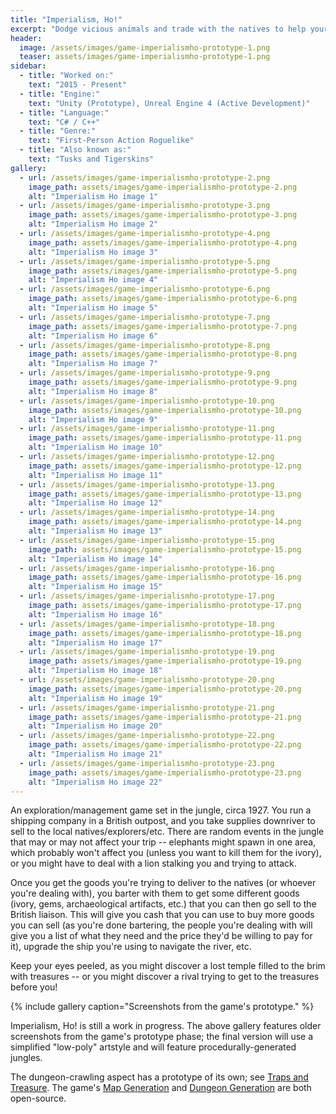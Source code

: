 ```yaml
---
title: "Imperialism, Ho!"
excerpt: "Dodge vicious animals and trade with the natives to help your shipping company turn a profit."
header:
  image: /assets/images/game-imperialismho-prototype-1.png
  teaser: assets/images/game-imperialismho-prototype-1.png
sidebar:
  - title: "Worked on:"
    text: "2015 - Present"
  - title: "Engine:"
    text: "Unity (Prototype), Unreal Engine 4 (Active Development)"
  - title: "Language:"
    text: "C# / C++"
  - title: "Genre:"
    text: "First-Person Action Roguelike"
  - title: "Also known as:"
    text: "Tusks and Tigerskins"
gallery:
  - url: /assets/images/game-imperialismho-prototype-2.png
    image_path: assets/images/game-imperialismho-prototype-2.png
    alt: "Imperialism Ho image 1"
  - url: /assets/images/game-imperialismho-prototype-3.png
    image_path: assets/images/game-imperialismho-prototype-3.png
    alt: "Imperialism Ho image 2"
  - url: /assets/images/game-imperialismho-prototype-4.png
    image_path: assets/images/game-imperialismho-prototype-4.png
    alt: "Imperialism Ho image 3"
  - url: /assets/images/game-imperialismho-prototype-5.png
    image_path: assets/images/game-imperialismho-prototype-5.png
    alt: "Imperialism Ho image 4"
  - url: /assets/images/game-imperialismho-prototype-6.png
    image_path: assets/images/game-imperialismho-prototype-6.png
    alt: "Imperialism Ho image 5"
  - url: /assets/images/game-imperialismho-prototype-7.png
    image_path: assets/images/game-imperialismho-prototype-7.png
    alt: "Imperialism Ho image 6"
  - url: /assets/images/game-imperialismho-prototype-8.png
    image_path: assets/images/game-imperialismho-prototype-8.png
    alt: "Imperialism Ho image 7"
  - url: /assets/images/game-imperialismho-prototype-9.png
    image_path: assets/images/game-imperialismho-prototype-9.png
    alt: "Imperialism Ho image 8"
  - url: /assets/images/game-imperialismho-prototype-10.png
    image_path: assets/images/game-imperialismho-prototype-10.png
    alt: "Imperialism Ho image 9"
  - url: /assets/images/game-imperialismho-prototype-11.png
    image_path: assets/images/game-imperialismho-prototype-11.png
    alt: "Imperialism Ho image 10"
  - url: /assets/images/game-imperialismho-prototype-12.png
    image_path: assets/images/game-imperialismho-prototype-12.png
    alt: "Imperialism Ho image 11"
  - url: /assets/images/game-imperialismho-prototype-13.png
    image_path: assets/images/game-imperialismho-prototype-13.png
    alt: "Imperialism Ho image 12"
  - url: /assets/images/game-imperialismho-prototype-14.png
    image_path: assets/images/game-imperialismho-prototype-14.png
    alt: "Imperialism Ho image 13"
  - url: /assets/images/game-imperialismho-prototype-15.png
    image_path: assets/images/game-imperialismho-prototype-15.png
    alt: "Imperialism Ho image 14"
  - url: /assets/images/game-imperialismho-prototype-16.png
    image_path: assets/images/game-imperialismho-prototype-16.png
    alt: "Imperialism Ho image 15"
  - url: /assets/images/game-imperialismho-prototype-17.png
    image_path: assets/images/game-imperialismho-prototype-17.png
    alt: "Imperialism Ho image 16"
  - url: /assets/images/game-imperialismho-prototype-18.png
    image_path: assets/images/game-imperialismho-prototype-18.png
    alt: "Imperialism Ho image 17"
  - url: /assets/images/game-imperialismho-prototype-19.png
    image_path: assets/images/game-imperialismho-prototype-19.png
    alt: "Imperialism Ho image 18"
  - url: /assets/images/game-imperialismho-prototype-20.png
    image_path: assets/images/game-imperialismho-prototype-20.png
    alt: "Imperialism Ho image 19"
  - url: /assets/images/game-imperialismho-prototype-21.png
    image_path: assets/images/game-imperialismho-prototype-21.png
    alt: "Imperialism Ho image 20"
  - url: /assets/images/game-imperialismho-prototype-22.png
    image_path: assets/images/game-imperialismho-prototype-22.png
    alt: "Imperialism Ho image 21"
  - url: /assets/images/game-imperialismho-prototype-23.png
    image_path: assets/images/game-imperialismho-prototype-23.png
    alt: "Imperialism Ho image 22"
---
```


An exploration/management game set in the jungle, circa 1927. You run a shipping company in a British outpost, and you take supplies downriver to sell to the local natives/explorers/etc. There are random events in the jungle that may or may not affect your trip -- elephants might spawn in one area, which probably won't affect you (unless you want to kill them for the ivory), or you might have to deal with a lion stalking you and trying to attack.

Once you get the goods you're trying to deliver to the natives (or whoever you're dealing with), you barter with them to get some different goods (ivory, gems, archaeological artifacts, etc.) that you can then go sell to the British liaison. This will give you cash that you can use to buy more goods you can sell (as you're done bartering, the people you're dealing with will give you a list of what they need and the price they'd be willing to pay for it), upgrade the ship you're using to navigate the river, etc.

Keep your eyes peeled, as you might discover a lost temple filled to the brim with treasures -- or you might discover a rival trying to get to the treasures before you!

{% include gallery caption="Screenshots from the game's prototype." %}

Imperialism, Ho! is still a work in progress. The above gallery features older screenshots from the game's prototype phase; the final version will use a simplified "low-poly" artstyle and will feature procedurally-generated jungles.

The dungeon-crawling aspect has a prototype of its own; see [Traps and Treasure](/games/traps-and-treasure). The game's [Map Generation](https://github.com/Jay2645/Unreal-Polygonal-Map-Gen) and [Dungeon Generation](https://github.com/Jay2645/DungeonMaker) are both open-source.